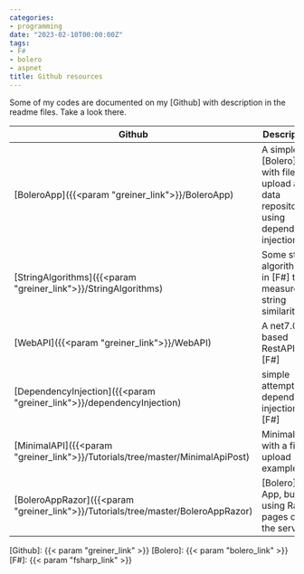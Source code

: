 ```yaml
---
categories:
- programming
date: "2023-02-10T00:00:00Z"
tags:
- F#
- bolero
- aspnet
title: Github resources
---
```


Some of my codes are documented on my [Github] with description in the readme files. Take a look there.

| Github | Description |
|-------|-------|
| [BoleroApp]({{<param "greiner_link">}}/BoleroApp) | A simple [Bolero] app with file upload and data repository using dependency injection |
| [StringAlgorithms]({{<param "greiner_link">}}/StringAlgorithms) | Some string algorithms in [F#] to measure string similarity |
| [WebAPI]({{<param "greiner_link">}}/WebAPI) | A net7.0 based RestAPI in [F#] |
| [DependencyInjection]({{<param "greiner_link">}}/dependencyInjection) | simple attempts at dependency injection in [F#] |
| [MinimalAPI]({{<param "greiner_link">}}/Tutorials/tree/master/MinimalApiPost) | Minimal API with a file upload example |
| [BoleroAppRazor]({{<param "greiner_link">}}/Tutorials/tree/master/BoleroAppRazor) | [Bolero] App, but using Razor pages on the server |  



[Github]: {{< param "greiner_link" >}}
[Bolero]: {{< param "bolero_link" >}}
[F#]: {{< param "fsharp_link" >}}
